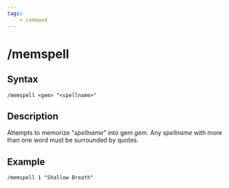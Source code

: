 ```yaml
---
tags:
    - command
---
```

# /memspell

## Syntax
<!--cmd-syntax-start-->
```eqcommand
/memspell <gem> "<spellname>"
```
<!--cmd-syntax-end-->

## Description
<!--cmd-desc-start-->
Attempts to memorize "_spellname_" into gem _gem_. Any _spellname_ with more than one word must be surrounded by quotes.
<!--cmd-desc-end-->
## Example

`/memspell 1 "Shallow Breath"`

